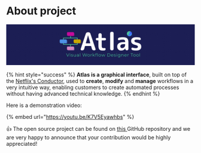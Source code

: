 # About project

![](../react-ui/src/assets/img/LogoAtlas.png)

{% hint style="success" %}
**Atlas is a graphical interface**, built on top of the [Netflix's Conductor](https://netflix.github.io/conductor/), used to **create**, **modify** and **manage** workflows in a very intuitive way, enabling customers to create automated processes without having advanced technical knowledge.
{% endhint %}

Here is a demonstration video:

{% embed url="https://youtu.be/K7V5Eyawhbs" %}

:thumbsup: The open source project can be found on [this ](https://github.com/osstotalsoft/atlas)GitHub repository and we are very happy to announce that your contribution would be highly appreciated! &#x20;
